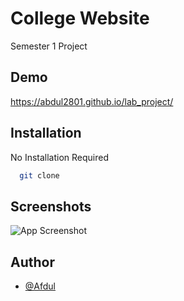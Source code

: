 
# College Website

Semester 1 Project


## Demo

https://abdul2801.github.io/lab_project/


## Installation

No Installation Required

```bash
  git clone
```
    
## Screenshots

![App Screenshot](https://via.placeholder.com/468x300?text=App+Screenshot+Here)


## Author

- [@Afdul](https://github.com/abdul2801)

